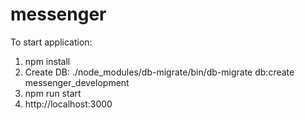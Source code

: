 # messenger

To start application:
1. npm install
2. Create DB: ./node_modules/db-migrate/bin/db-migrate db:create messenger_development
3. npm run start
4. http://localhost:3000